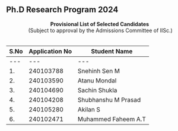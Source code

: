 ## Ph.D Research Program 2024

<center><b>Provisional List of Selected Candidates</b><br>
 (Subject to approval by the Admissions Committee of IISc.)</center>

<br>

| S.No | Application No | Student Name                               |
|---|---|---|
|---|---|---|
| 1.  | 240103788      | Snehinh Sen M                                 |
| 2.  | 240103590      | Atanu Mondal                                  |
| 3.  | 240104690      | Sachin Shukla                                  |
| 4.  | 240104208      | Shubhanshu M Prasad                           |
| 5.  | 240105280      | Akilan S                                       |
| 6.  | 240102471      | Muhammed Faheem A.T                          |

